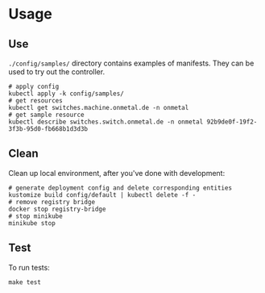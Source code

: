 # Usage

## Use
`./config/samples/` directory contains examples of manifests. They can be used to try out the controller.

    # apply config
    kubectl apply -k config/samples/
    # get resources
    kubectl get switches.machine.onmetal.de -n onmetal
    # get sample resource
    kubectl describe switches.switch.onmetal.de -n onmetal 92b9de0f-19f2-3f3b-95d0-fb668b1d3d3b

## Clean
Clean up local environment, after you've done with development:

    # generate deployment config and delete corresponding entities
    kustomize build config/default | kubectl delete -f -
    # remove registry bridge
    docker stop registry-bridge
    # stop minikube
    minikube stop

## Test 
To run tests:
```shell
make test
```